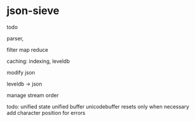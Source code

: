 # json-sieve

todo

parser,

filter map reduce

caching: indexing, leveldb

modify json

leveldb -> json

manage stream order

todo:
unified state
unified buffer
unicodebuffer resets only when necessary
add character position for errors

